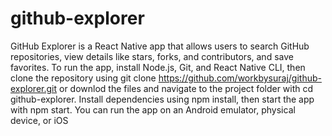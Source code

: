 # github-explorer
GitHub Explorer is a React Native app that allows users to search GitHub repositories, view details like stars, forks, and contributors, and save favorites. To run the app, install Node.js, Git, and React Native CLI, then clone the repository using git clone https://github.com/workbysuraj/github-explorer.git or downlod the files and navigate to the project folder with cd github-explorer. Install dependencies using npm install, then start the app with npm start. You can run the app on an Android emulator, physical device, or iOS
